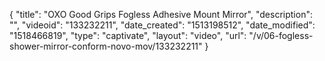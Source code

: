 {
    "title": "OXO Good Grips Fogless Adhesive Mount Mirror",
    "description": "",
    "videoid": "133232211",
    "date_created": "1513198512",
    "date_modified": "1518466819",
    "type": "captivate",
    "layout": "video",
    "url": "\/v\/06-fogless-shower-mirror-conform-novo-mov\/133232211"
}